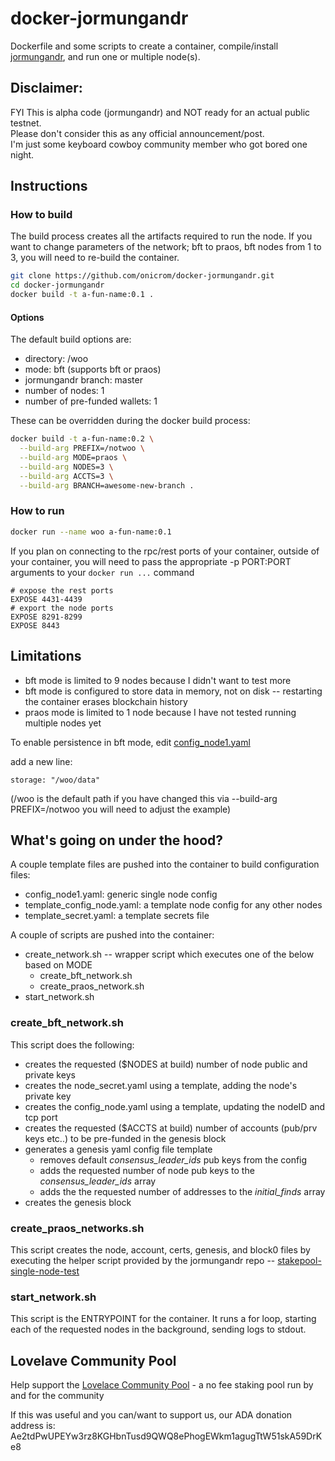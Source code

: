 # docker-jormungandr

Dockerfile and some scripts to create a container, compile/install [jormungandr](https://github.com/input-output-hk/jormungandr), and run one or multiple node(s).

## Disclaimer:
FYI This is alpha code (jormungandr) and NOT ready for an actual public testnet.  
Please don't consider this as any official announcement/post.  
I'm just some keyboard cowboy community member who got bored one night.  


## Instructions

### How to build

The build process creates all the artifacts required to run the node.  If you want to change parameters of the network; bft to praos, bft nodes from 1 to 3, you will need to re-build the container.

```bash
git clone https://github.com/onicrom/docker-jormungandr.git
cd docker-jormungandr
docker build -t a-fun-name:0.1 .
```

#### Options

The default build options are:
- directory: /woo
- mode: bft (supports bft or praos)
- jormungandr branch: master
- number of nodes: 1
- number of pre-funded wallets: 1

These can be overridden during the docker build process:
```bash
docker build -t a-fun-name:0.2 \
  --build-arg PREFIX=/notwoo \
  --build-arg MODE=praos \
  --build-arg NODES=3 \
  --build-arg ACCTS=3 \
  --build-arg BRANCH=awesome-new-branch .
  ```
  
### How to run

```bash
docker run --name woo a-fun-name:0.1
```

If you plan on connecting to the rpc/rest ports of your container, outside of your container, you will need to pass the appropriate -p PORT:PORT arguments to your ```docker run ...``` command

```
# expose the rest ports
EXPOSE 4431-4439
# export the node ports
EXPOSE 8291-8299
EXPOSE 8443
```

## Limitations

- bft mode is limited to 9 nodes because I didn't want to test more
- bft mode is configured to store data in memory, not on disk -- restarting the container erases blockchain history
- praos mode is limited to 1 node because I have not tested running multiple nodes yet

To enable persistence in bft mode, edit [config_node1.yaml](https://github.com/onicrom/docker-jormungandr/blob/master/templates/config_node1.yaml)

add a new line:

```storage: "/woo/data"```

(/woo is the default path if you have changed this via --build-arg PREFIX=/notwoo you will need to adjust the example)

## What's going on under the hood?

A couple template files are pushed into the container to build configuration files:
- config_node1.yaml: generic single node config
- template_config_node.yaml: a template node config for any other nodes
- template_secret.yaml: a template secrets file

A couple of scripts are pushed into the container:
- create_network.sh -- wrapper script which executes one of the below based on MODE
  - create_bft_network.sh
  - create_praos_network.sh
- start_network.sh

### create_bft_network.sh

This script does the following:
- creates the requested ($NODES at build) number of node public and private keys
- creates the node_secret.yaml using a template, adding the node's private key
- creates the config_node.yaml using a template, updating the nodeID and tcp port
- creates the requested ($ACCTS at build) number of accounts (pub/prv keys etc..) to be pre-funded in the genesis block
- generates a genesis yaml config file template
  - removes default *consensus_leader_ids* pub keys from the config
  - adds the requested number of node pub keys to the *consensus_leader_ids* array
  - adds the the requested number of addresses to the *initial_finds* array
- creates the genesis block

### create_praos_networks.sh

This script creates the node, account, certs, genesis, and block0 files by executing the helper script provided by the jormungandr repo -- 
[stakepool-single-node-test](https://github.com/input-output-hk/jormungandr/blob/master/scripts/stakepool-single-node-test)

### start_network.sh

This script is the ENTRYPOINT for the container.  It runs a for loop, starting each of the requested nodes in the background, sending logs to stdout.

 
 
## Lovelave Community Pool 
Help support the [Lovelace Community Pool](https://lovelace.community) - a no fee staking pool run by and for the community

If this was useful and you can/want to support us, our ADA donation address is:
Ae2tdPwUPEYw3rz8KGHbnTusd9QWQ8ePhogEWkm1agugTtW51skA59DrKe8 

